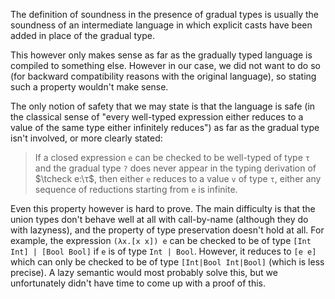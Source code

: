 The definition of soundness in the presence of gradual types is usually the
soundness of an intermediate language in which explicit casts have been added
in place of the gradual type.

This however only makes sense as far as the gradually typed language is
compiled to something else.
However in our case, we did not want to do so (for backward compatibility
reasons with the original language), so stating such a property wouldn't make
sense.

The only notion of safety that we may state is that the language is safe (in
the classical sense of "every well-typed expression either reduces to a value
of the same type either infinitely reduces") as far as the gradual type isn't
involved, or more clearly stated:

> If a closed expression `e` can be checked to be well-typed of type `τ` and
> the gradual type `?` does never appear in the typing derivation of
> $\tcheck e:\τ$, then either `e` reduces to a value `v` of type `τ`, either
> any sequence of reductions starting from `e` is infinite.

Even this property however is hard to prove.
The main difficulty is that the union types don't behave well at all with
call-by-name (although they do with lazyness), and the property of type
preservation doesn't hold at all.
For example, the expression `(λx.[x x]) e` can be checked to be of type
`[Int Int] | [Bool Bool]` if `e` is of type `Int | Bool`.
However, it reduces to `[e e]` which can only be checked to be of type
`[Int|Bool Int|Bool]` (which is less precise).
A lazy semantic would most probably solve this, but we unfortunately didn't
have time to come up with a proof of this.
